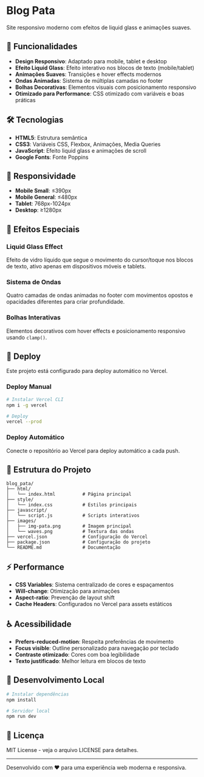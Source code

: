 # Blog Pata

Site responsivo moderno com efeitos de liquid glass e animações suaves.

## 🚀 Funcionalidades

- **Design Responsivo**: Adaptado para mobile, tablet e desktop
- **Efeito Liquid Glass**: Efeito interativo nos blocos de texto (mobile/tablet)
- **Animações Suaves**: Transições e hover effects modernos
- **Ondas Animadas**: Sistema de múltiplas camadas no footer
- **Bolhas Decorativas**: Elementos visuais com posicionamento responsivo
- **Otimizado para Performance**: CSS otimizado com variáveis e boas práticas

## 🛠️ Tecnologias

- **HTML5**: Estrutura semântica
- **CSS3**: Variáveis CSS, Flexbox, Animações, Media Queries
- **JavaScript**: Efeito liquid glass e animações de scroll
- **Google Fonts**: Fonte Poppins

## 📱 Responsividade

- **Mobile Small**: ≤390px
- **Mobile General**: ≤480px  
- **Tablet**: 768px-1024px
- **Desktop**: ≥1280px

## 🎨 Efeitos Especiais

### Liquid Glass Effect
Efeito de vidro líquido que segue o movimento do cursor/toque nos blocos de texto, ativo apenas em dispositivos móveis e tablets.

### Sistema de Ondas
Quatro camadas de ondas animadas no footer com movimentos opostos e opacidades diferentes para criar profundidade.

### Bolhas Interativas
Elementos decorativos com hover effects e posicionamento responsivo usando `clamp()`.

## 🚀 Deploy

Este projeto está configurado para deploy automático no Vercel.

### Deploy Manual
```bash
# Instalar Vercel CLI
npm i -g vercel

# Deploy
vercel --prod
```

### Deploy Automático
Conecte o repositório ao Vercel para deploy automático a cada push.

## 📂 Estrutura do Projeto

```
blog_pata/
├── html/
│   └── index.html          # Página principal
├── style/
│   └── index.css           # Estilos principais
├── javascript/
│   └── script.js           # Scripts interativos
├── images/
│   ├── img-pata.png        # Imagem principal
│   └── waves.png           # Textura das ondas
├── vercel.json             # Configuração do Vercel
├── package.json            # Configuração do projeto
└── README.md               # Documentação
```

## ⚡ Performance

- **CSS Variables**: Sistema centralizado de cores e espaçamentos
- **Will-change**: Otimização para animações
- **Aspect-ratio**: Prevenção de layout shift
- **Cache Headers**: Configurados no Vercel para assets estáticos

## ♿ Acessibilidade

- **Prefers-reduced-motion**: Respeita preferências de movimento
- **Focus visible**: Outline personalizado para navegação por teclado
- **Contraste otimizado**: Cores com boa legibilidade
- **Texto justificado**: Melhor leitura em blocos de texto

## 🔧 Desenvolvimento Local

```bash
# Instalar dependências
npm install

# Servidor local
npm run dev
```

## 📄 Licença

MIT License - veja o arquivo LICENSE para detalhes.

---

Desenvolvido com ❤️ para uma experiência web moderna e responsiva.
